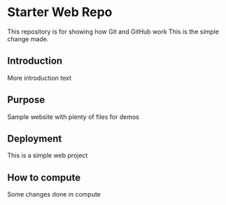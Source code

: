 # Starter Web Repo

This repository is for showing how Git and GitHub work
This is the simple change made.

## Introduction

More introduction text

## Purpose

Sample website with plenty of files for demos

## Deployment

This is a simple web project 

## How to compute
Some changes done in compute